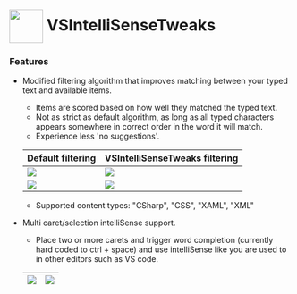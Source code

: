 # <img src="https://github.com/cfognom/VSIntelliSenseTweaks/blob/master/VSIntelliSenseTweaks/logo.png" width="60" height="60" align="center"> VSIntelliSenseTweaks

### Features
  - Modified filtering algorithm that improves matching between your typed text and available items.
    - Items are scored based on how well they matched the typed text.
    - Not as strict as default algorithm, as long as all typed characters appears somewhere in correct order in the word it will match.
    - Experience less 'no suggestions'.

    Default filtering | VSIntelliSenseTweaks filtering
    -|-
    ![](https://github.com/cfognom/VSIntelliSenseTweaks/blob/master/Media/default_verygoodnameindeed.png) | ![](https://github.com/cfognom/VSIntelliSenseTweaks/blob/master/Media/tweaked_verygoodnameindeed.png)
    ![](https://github.com/cfognom/VSIntelliSenseTweaks/blob/master/Media/default_veryGoodNameIndeed1.png) | ![](https://github.com/cfognom/VSIntelliSenseTweaks/blob/master/Media/tweaked_veryGoodNameIndeed1.png)
    
    - Supported content types: "CSharp", "CSS", "XAML", "XML"
    
  - Multi caret/selection intelliSense support.
    - Place two or more carets and trigger word completion (currently hard coded to ctrl + space) and use intelliSense like you are used to in other editors such as VS code.
    
    ![](https://github.com/cfognom/VSIntelliSenseTweaks/blob/master/Media/multiCaretIntelliSense.gif) | ![](https://github.com/cfognom/VSIntelliSenseTweaks/blob/master/Media/multiCaretIntelliSense1.gif)
    -|-

